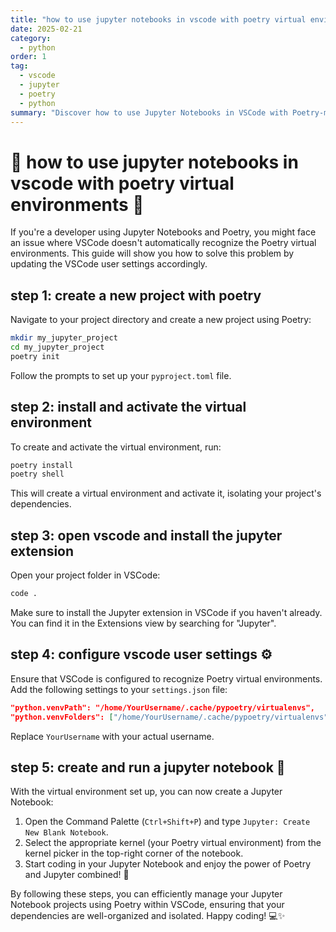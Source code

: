 ```yaml
---
title: "how to use jupyter notebooks in vscode with poetry virtual environments"
date: 2025-02-21
category:
  - python
order: 1
tag:
  - vscode
  - jupyter
  - poetry
  - python
summary: "Discover how to use Jupyter Notebooks in VSCode with Poetry-managed virtual environments."
---
```


<ArticleStatusBadge />

# 📓 how to use jupyter notebooks in vscode with poetry virtual environments 🚀

If you're a developer using Jupyter Notebooks and Poetry, you might face an issue where VSCode doesn't automatically recognize the Poetry virtual environments. This guide will show you how to solve this problem by updating the VSCode user settings accordingly.

## step 1: create a new project with poetry

Navigate to your project directory and create a new project using Poetry:

```bash
mkdir my_jupyter_project
cd my_jupyter_project
poetry init
```

Follow the prompts to set up your `pyproject.toml` file.

## step 2: install and activate the virtual environment

To create and activate the virtual environment, run:

```bash
poetry install
poetry shell
```

This will create a virtual environment and activate it, isolating your project's dependencies.

## step 3: open vscode and install the jupyter extension

Open your project folder in VSCode:

```bash
code .
```

Make sure to install the Jupyter extension in VSCode if you haven't already. You can find it in the Extensions view by searching for "Jupyter".

## step 4: configure vscode user settings ⚙️

Ensure that VSCode is configured to recognize Poetry virtual environments. Add the following settings to your `settings.json` file:

```json
"python.venvPath": "/home/YourUsername/.cache/pypoetry/virtualenvs",
"python.venvFolders": ["/home/YourUsername/.cache/pypoetry/virtualenvs"]
```

Replace `YourUsername` with your actual username.

## step 5: create and run a jupyter notebook 📓

With the virtual environment set up, you can now create a Jupyter Notebook:

1. Open the Command Palette (`Ctrl+Shift+P`) and type `Jupyter: Create New Blank Notebook`.
2. Select the appropriate kernel (your Poetry virtual environment) from the kernel picker in the top-right corner of the notebook.
3. Start coding in your Jupyter Notebook and enjoy the power of Poetry and Jupyter combined! 🎉

By following these steps, you can efficiently manage your Jupyter Notebook projects using Poetry within VSCode, ensuring that your dependencies are well-organized and isolated. Happy coding! 💻✨

